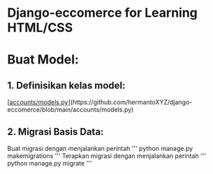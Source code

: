 # Django-eccomerce for Learning HTML/CSS

# Buat Model:

## 1. Definisikan kelas model:

[[accounts/models.py]([https://github.com/hermantoXYZ/django-eccomerce/accounts/models.py](https://github.com/hermantoXYZ/django-eccomerce/blob/main/accounts/models.py))](https://github.com/hermantoXYZ/django-eccomerce/blob/main/accounts/models.py)


## 2. Migrasi Basis Data:

Buat migrasi dengan menjalankan perintah 
'''
python manage.py makemigrations
''' 
Terapkan migrasi dengan menjalankan perintah 
'''
python manage.py migrate
'''
